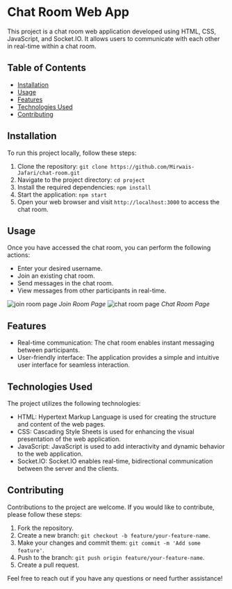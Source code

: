 # Chat Room Web App

This project is a chat room web application developed using HTML, CSS, JavaScript, and Socket.IO. It allows users to communicate with each other in real-time within a chat room.

## Table of Contents

- [Installation](#installation)
- [Usage](#usage)
- [Features](#features)
- [Technologies Used](#technologies-used)
- [Contributing](#contributing)

## Installation

To run this project locally, follow these steps:

1. Clone the repository: `git clone https://github.com/Mirwais-Jafari/chat-room.git`
2. Navigate to the project directory: `cd project`
3. Install the required dependencies: `npm install`
4. Start the application: `npm start`
5. Open your web browser and visit `http://localhost:3000` to access the chat room.

## Usage

Once you have accessed the chat room, you can perform the following actions:

- Enter your desired username.
- Join an existing chat room.
- Send messages in the chat room.
- View messages from other participants in real-time.


![join room page](https://github.com/Mirwais-Jafari/chat-room/raw/master/public/images/join-room.PNG)
*Join Room Page*
![chat room page](https://github.com/Mirwais-Jafari/chat-room/raw/master/public/images/chat_page.PNG)
*Chat Room Page*

## Features

- Real-time communication: The chat room enables instant messaging between participants.
- User-friendly interface: The application provides a simple and intuitive user interface for seamless interaction.

## Technologies Used

The project utilizes the following technologies:

- HTML: Hypertext Markup Language is used for creating the structure and content of the web pages.
- CSS: Cascading Style Sheets is used for enhancing the visual presentation of the web application.
- JavaScript: JavaScript is used to add interactivity and dynamic behavior to the web application.
- Socket.IO: Socket.IO enables real-time, bidirectional communication between the server and the clients.

## Contributing

Contributions to the project are welcome. If you would like to contribute, please follow these steps:

1. Fork the repository.
2. Create a new branch: `git checkout -b feature/your-feature-name`.
3. Make your changes and commit them: `git commit -m 'Add some feature'`.
4. Push to the branch: `git push origin feature/your-feature-name`.
5. Create a pull request.

Feel free to reach out if you have any questions or need further assistance!
